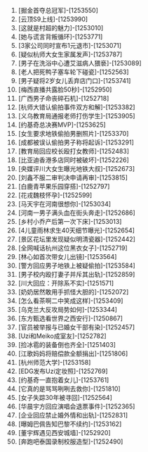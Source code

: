 
1. [掘金首夺总冠军]-[1253550]
1. [云顶S9上线]-[1253990]
1. [这就是村超的魅力]-[1253010]
1. [她与谎言背叛循环]-[1253771]
1. [3家公司同时宣布1元退市]-[1253071]
1. [疑似杭师大女生家属发声]-[1253787]
1. [男子在洗浴中心遭艾滋病人猥亵]-[1253089]
1. [老人把死鸭子塞车轮下碰瓷]-[1252563]
1. [男子疑将2岁女儿丢弃店门口]-[1253741]
1. [梅西直播共露脸50秒]-[1252950]
1. [广西男子命丧碎石机]-[1252718]
1. [杭师大错认偷拍事件双方和解]-[1253382]
1. [义乌教育局通报老师打伤学生]-[1253905]
1. [约基奇总决赛MVP]-[1253625]
1. [女生要求地铁偷拍男删照片]-[1253370]
1. [成都被误认偷拍男子称将起诉]-[1253291]
1. [教育局回应校长殴打女教师]-[1252483]
1. [比亚迪香港多店同时被破坏]-[1252226]
1. [央媒评川大女生曝光地铁大叔]-[1252673]
1. [刘鑫不服二审判决申请再审]-[1253815]
1. [白鹿青苹果乐园穿搭]-[1252797]
1. [花戎魏枝怀孕]-[1252599]
1. [马天宇在河南很想你]-[1253034]
1. [河南一男子满头血在街头奔走]-[1252686]
1. [乡村小乔产后第一次下床]-[1253013]
1. [4儿童雨林求生40天细节曝光]-[1252654]
1. [景区花坛里发现疑似明清瓷器]-[1252442]
1. [全网喊话杭州这位黑衣女子]-[1252719]
1. [林心如首次带女儿出镜]-[1253564]
1. [警方回应男子地铁上被疑偷拍]-[1253584]
1. [男子校内殴打妻子并斥其出轨]-[1252859]
1. [川大回应：开除系不实]-[1251571]
1. [奶奶居然敢用手抓怪大胆的]-[1252072]
1. [怎么看茶啊二中笑成这样]-[1253409]
1. [乌克兰大反攻局势如何]-[1253344]
1. [东方甄选看世界之西安行]-[1250867]
1. [官员被举报与已婚女干部有染]-[1252457]
1. [Uzi和Meiko成室友]-[1252782]
1. [捡冰雹的装备倒也齐全]-[1251403]
1. [江歌妈妈将赔偿款全额捐出]-[1251806]
1. [杭州师范大学]-[1253158]
1. [EDG发布Uzi定妆照]-[1252769]
1. [约基奇一直抱着女儿]-[1253761]
1. [它真的是骂骂咧咧去救你]-[1251810]
1. [女子失踪30年被寻回]-[1252564]
1. [华晨宇方回应演唱会退票事件]-[1252365]
1. [企业回应禁止婚外情和出轨]-[1252831]
1. [曝姆巴佩告知巴黎不续约]-[1253162]
1. [董宇辉遇见西安城墙]-[1252920]
1. [奔跑吧泰国录制校服造型]-[1252490]
